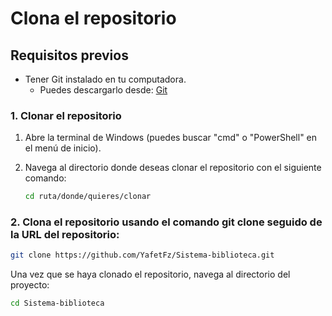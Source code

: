 # Clona el repositorio

## Requisitos previos

- Tener Git instalado en tu computadora.
  - Puedes descargarlo desde: [Git](https://git-scm.com/)
  
### 1. Clonar el repositorio

1. Abre la terminal de Windows (puedes buscar "cmd" o "PowerShell" en el menú de inicio).
2. Navega al directorio donde deseas clonar el repositorio con el siguiente comando:

   ```bash
   cd ruta/donde/quieres/clonar
   ```
### 2. Clona el repositorio usando el comando git clone seguido de la URL del repositorio:

```bash
git clone https://github.com/YafetFz/Sistema-biblioteca.git
```

Una vez que se haya clonado el repositorio, navega al directorio del proyecto:

```bash
cd Sistema-biblioteca
```
